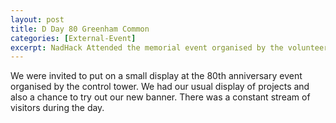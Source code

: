 ```yaml
---
layout: post
title: D Day 80 Greenham Common
categories: [External-Event]
excerpt: NadHack Attended the memorial event organised by the volunteers at the control tower.
---
```


We were invited to put on a small display at the 80th anniversary event organised by the control tower. We had our usual display of projects and also a chance to try out our new banner. There was a constant stream of visitors during the day.
